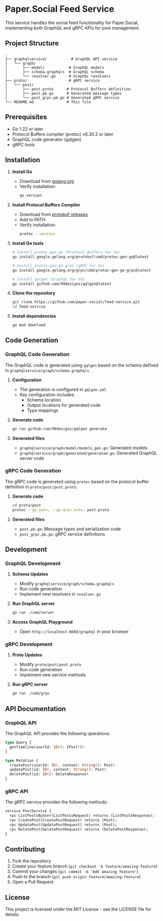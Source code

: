 # Paper.Social Feed Service

This service handles the social feed functionality for Paper.Social, implementing both GraphQL and gRPC APIs for post management.

## Project Structure

```
.
├── graphqlservice/           # GraphQL API service
│   └── graph/
│       ├── model/           # GraphQL models
│       ├── schema.graphqls  # GraphQL schema
│       └── resolver.go      # GraphQL resolvers
├── proto/                   # gRPC service
│   └── post/
│       ├── post.proto      # Protocol Buffers definition
│       ├── post.pb.go      # Generated message types
│       └── post_grpc.pb.go # Generated gRPC service
└── README.md               # This file
```

## Prerequisites

- Go 1.22 or later
- Protocol Buffers compiler (protoc) v6.30.2 or later
- GraphQL code generator (gqlgen)
- gRPC tools

## Installation

1. **Install Go**
   - Download from [golang.org](https://golang.org/dl/)
   - Verify installation:
     ```bash
     go version
     ```

2. **Install Protocol Buffers Compiler**
   - Download from [protobuf releases](https://github.com/protocolbuffers/protobuf/releases)
   - Add to PATH
   - Verify installation:
     ```bash
     protoc --version
     ```

3. **Install Go tools**
   ```bash
   # Install protoc-gen-go (Protocol Buffers for Go)
   go install google.golang.org/protobuf/cmd/protoc-gen-go@latest

   # Install protoc-gen-go-grpc (gRPC for Go)
   go install google.golang.org/grpc/cmd/protoc-gen-go-grpc@latest

   # Install gqlgen (GraphQL for Go)
   go install github.com/99designs/gqlgen@latest
   ```

4. **Clone the repository**
   ```bash
   git clone https://github.com/paper-social/feed-service.git
   cd feed-service
   ```

5. **Install dependencies**
   ```bash
   go mod download
   ```

## Code Generation

### GraphQL Code Generation

The GraphQL code is generated using `gqlgen` based on the schema defined in `graphqlservice/graph/schema.graphqls`.

1. **Configuration**
   - The generation is configured in `gqlgen.yml`
   - Key configuration includes:
     - Schema location
     - Output locations for generated code
     - Type mappings

2. **Generate code**
   ```bash
   go run github.com/99designs/gqlgen generate
   ```

3. **Generated files**
   - `graphqlservice/graph/model/models_gen.go`: Generated models
   - `graphqlservice/graph/generated/generated.go`: Generated GraphQL server code

### gRPC Code Generation

The gRPC code is generated using `protoc` based on the protocol buffer definition in `proto/post/post.proto`.

1. **Generate code**
   ```bash
   cd proto/post
   protoc --go_out=. --go-grpc_out=. post.proto
   ```

2. **Generated files**
   - `post.pb.go`: Message types and serialization code
   - `post_grpc.pb.go`: gRPC service definitions

## Development

### GraphQL Development

1. **Schema Updates**
   - Modify `graphqlservice/graph/schema.graphqls`
   - Run code generation
   - Implement new resolvers in `resolver.go`

2. **Run GraphQL server**
   ```bash
   go run ./cmd/server
   ```

3. **Access GraphQL Playground**
   - Open `http://localhost:8080/graphql` in your browser

### gRPC Development

1. **Proto Updates**
   - Modify `proto/post/post.proto`
   - Run code generation
   - Implement new service methods

2. **Run gRPC server**
   ```bash
   go run ./cmd/grpc
   ```

## API Documentation

### GraphQL API

The GraphQL API provides the following operations:

```graphql
type Query {
  getTimeline(userId: ID!): [Post!]!
}

type Mutation {
  createPost(userId: ID!, content: String!): Post!
  updatePost(id: ID!, content: String!): Post!
  deletePost(id: ID!): DeleteResponse!
}
```

### gRPC API

The gRPC service provides the following methods:

```protobuf
service PostService {
  rpc ListPostsByUser(ListPostsRequest) returns (ListPostsResponse);
  rpc CreatePost(CreatePostRequest) returns (Post);
  rpc UpdatePost(UpdatePostRequest) returns (Post);
  rpc DeletePost(DeletePostRequest) returns (DeletePostResponse);
}
```

## Contributing

1. Fork the repository
2. Create your feature branch (`git checkout -b feature/amazing-feature`)
3. Commit your changes (`git commit -m 'Add amazing feature'`)
4. Push to the branch (`git push origin feature/amazing-feature`)
5. Open a Pull Request

## License

This project is licensed under the MIT License - see the LICENSE file for details. 